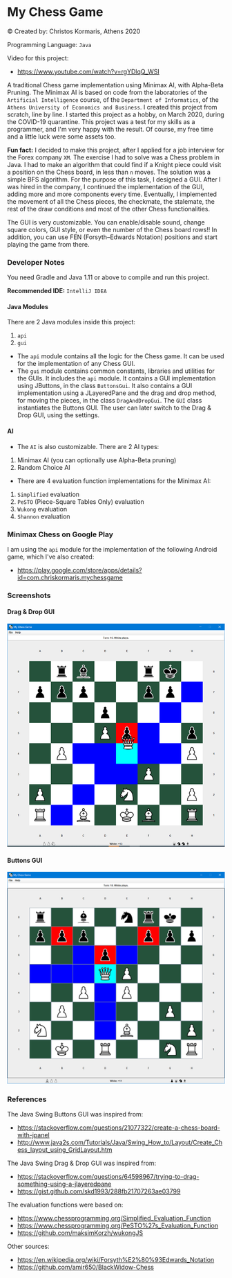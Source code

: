 # My Chess Game #

© Created by: Christos Kormaris, Athens 2020

Programming Language: `Java`

Video for this project:
- https://www.youtube.com/watch?v=rgYDlqQ_WSI

A traditional Chess game implementation using Minimax AI, with Alpha-Beta Pruning.
The Minimax AI is based on code from the laboratories of the `Artificial Intelligence` course,
of the `Department of Informatics`, of the `Athens University of Economics and Business`.
I created this project from scratch, line by line.
I started this project as a hobby, on March 2020, during the COVID-19 quarantine.
This project was a test for my skills as a programmer, and I'm very happy with the result. 
Of course, my free time and a little luck were some assets too.

**Fun fact:**
I decided to make this project, after I applied for a job interview for the Forex company `XM`.
The exercise I had to solve was a Chess problem in Java.
I had to make an algorithm that could find if a Knight piece could visit a position on the Chess board,
in less than `n` moves. The solution was a simple BFS algorithm.
For the purpose of this task, I designed a GUI.
After I was hired in the company, I continued the implementation of the GUI, adding more and more components every time.
Eventually, I implemented the movement of all the Chess pieces, the checkmate, the stalemate, 
the rest of the draw conditions and most of the other Chess functionalities.

The GUI is very customizable.
You can enable/disable sound, change square colors, GUI style, or even the number of the Chess board rows!!
In addition, you can use FEN (Forsyth–Edwards Notation) positions and start playing the game from there.

### Developer Notes
You need Gradle and Java 1.11 or above to compile and run this project.

**Recommended IDE:** `IntelliJ IDEA`

#### Java Modules
There are 2 Java modules inside this project:
1. `api`
2. `gui`

- The `api` module contains all the logic for the Chess game. It can be used for the implementation of any Chess GUI.
- The `gui` module contains common constants, libraries and utilities for the GUIs. It includes the `api` module.
It contains a GUI implementation using JButtons, in the class `ButtonsGui`.
It also contains a GUI implementation using a JLayeredPane and the drag and drop method,
for moving the pieces, in the class `DragAndDropGui`.
The `GUI` class instantiates the Buttons GUI. The user can later switch to the Drag & Drop GUI, using the settings.

#### AI

- The `AI` is also customizable. There are 2 AI types:
1. Minimax AI (you can optionally use Alpha-Beta pruning)
2. Random Choice AI

- There are 4 evaluation function implementations for the Minimax AI:
1. `Simplified` evaluation
2. `PeSTO` (Piece-Square Tables Only) evaluation
3. `Wukong` evaluation
4. `Shannon` evaluation

### Minimax Chess on Google Play

I am using the `api` module for the implementation of the following Android game, which I've also created:
- https://play.google.com/store/apps/details?id=com.chriskormaris.mychessgame


### Screenshots

#### Drag & Drop GUI
![screenshot](/screenshots/drag-and-drop-gui.png)

#### Buttons GUI
![screenshot](/screenshots/buttons-gui.png)


### References

The Java Swing Buttons GUI was inspired from:
- https://stackoverflow.com/questions/21077322/create-a-chess-board-with-jpanel
- http://www.java2s.com/Tutorials/Java/Swing_How_to/Layout/Create_Chess_layout_using_GridLayout.htm

The Java Swing Drag & Drop GUI was inspired from:
- https://stackoverflow.com/questions/64598967/trying-to-drag-something-using-a-jlayeredpane
- https://gist.github.com/skd1993/288fb21707263ae03799

The evaluation functions were based on:
- https://www.chessprogramming.org/Simplified_Evaluation_Function
- https://www.chessprogramming.org/PeSTO%27s_Evaluation_Function
- https://github.com/maksimKorzh/wukongJS

Other sources:
- https://en.wikipedia.org/wiki/Forsyth%E2%80%93Edwards_Notation
- https://github.com/amir650/BlackWidow-Chess
